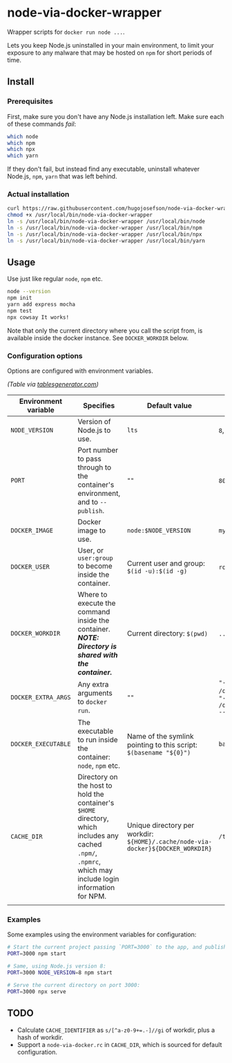 # node-via-docker-wrapper

Wrapper scripts for `docker run node ...`.

Lets you keep Node.js uninstalled in your main environment, to limit
your exposure to any malware that may be hosted on `npm` for short
periods of time.

## Install

### Prerequisites

First, make sure you don't have any Node.js installation left. Make sure
each of these commands *fail*:

```bash
which node
which npm
which npx
which yarn
```

If they don't fail, but instead find any executable, uninstall whatever
Node.js, `npm`, `yarn` that was left behind.

### Actual installation

```bash
curl https://raw.githubusercontent.com/hugojosefson/node-via-docker-wrapper/master/node-via-docker-wrapper -o /usr/local/bin/node-via-docker-wrapper
chmod +x /usr/local/bin/node-via-docker-wrapper
ln -s /usr/local/bin/node-via-docker-wrapper /usr/local/bin/node
ln -s /usr/local/bin/node-via-docker-wrapper /usr/local/bin/npm
ln -s /usr/local/bin/node-via-docker-wrapper /usr/local/bin/npx
ln -s /usr/local/bin/node-via-docker-wrapper /usr/local/bin/yarn
```

## Usage

Use just like regular `node`, `npm` etc.

```bash
node --version
npm init
yarn add express mocha
npm test
npx cowsay It works!
```

Note that only the current directory where you call the script from, is
available inside the docker instance. See `DOCKER_WORKDIR`
below.

### Configuration options

Options are configured with environment variables.

*(Table via
[tablesgenerator.com](https://www.tablesgenerator.com/markdown_tables))*

| Environment variable         | Specifies                                                                                                                                                  | Default value                                                                             | Example values                                                                                              | Valid values                                          |
|------------------------------|------------------------------------------------------------------------------------------------------------------------------------------------------------|-------------------------------------------------------------------------------------------|-------------------------------------------------------------------------------------------------------------|-------------------------------------------------------|
| `NODE_VERSION`               | Version of Node.js to use.                                                                                                                                 | `lts`                                                                                     | `8`, `10.2.2`, `stable`                                                                                     | Tags from https://hub.docker.com/_/node               |
| `PORT`              | Port number to pass through to the container's environment, and to `--publish`.                                                                            | `""`                                                                                      | `8000`, `1234`                                                                                              | Any port number.                                      |
| `DOCKER_IMAGE`      | Docker image to use.                                                                                                                                       | `node:$NODE_VERSION`                                                                      | `my-special-node:latest`                                                                                    | Any valid Docker image reference.                     |
| `DOCKER_USER`       | User, or `user:group` to become inside the container.                                                                                                      | Current user and group: `$(id -u):$(id -g)`                                               | `root`, `1000`, `1000:1000`                                                                                 | https://docs.docker.com/engine/reference/run/#user    |
| `DOCKER_WORKDIR`    | Where to execute the command inside the container. ***NOTE: Directory is shared with the container.***                                                     | Current directory: `$(pwd)`                                                               | `..`, `/tmp/somedir`                                                                                        | https://docs.docker.com/engine/reference/run/#workdir |
| `DOCKER_EXTRA_ARGS` | Any extra arguments to `docker run`.                                                                                                                       | `""`                                                                                      | `"--volume /opt/extralibs:/opt/extralibs"`,  `"--volume /opt/extralibs:/opt/extralibs --publish 8001:8001"` | https://docs.docker.com/engine/reference/run/         |
| `DOCKER_EXECUTABLE` | The executable to run inside the container: `node`, `npm` etc.                                                                                             | Name of the symlink pointing to this script: `$(basename "${0}")`                         | `bash`                                                                                                      | Any valid executable inside the Docker container.     |
| `CACHE_DIR`      | Directory on the host to hold the container's `$HOME` directory, which includes any cached `.npm/`, `.npmrc`, which may include login information for NPM. | Unique directory per workdir: `${HOME}/.cache/node-via-docker}${DOCKER_WORKDIR}` | `/tmp/common-npm-cache`                                                                                     | Any directory on the host, or unset to disable it.    |
|                     |                                                                                                                                                            |                                                                                           |                                                                                                             |                                                       |

### Examples

Some examples using the environment variables for configuration:

```bash
# Start the current project passing `PORT=3000` to the app, and publishing port 3000 to the host
PORT=3000 npm start

# Same, using Node.js version 8:
PORT=3000 NODE_VERSION=8 npm start

# Serve the current directory on port 3000:
PORT=3000 npx serve

```

## TODO

* Calculate `CACHE_IDENTIFIER` as `s/[^a-z0-9+=.-]//gi`
of workdir, plus a hash of workdir.
* Support a `node-via-docker.rc` in `CACHE_DIR`, which is
sourced for default configuration.
